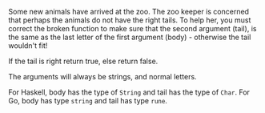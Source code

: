 Some new animals have arrived at the zoo. The zoo keeper is concerned that perhaps the animals do not have the right tails. To help her, you must correct the broken function to make sure that the second argument (tail), is the same as the last letter of the first argument (body) - otherwise the tail wouldn't fit!

If the tail is right return true, else return false.

The arguments will always be strings, and normal letters.

For Haskell, body has the type of `String` and tail has the type of `Char`.
For Go, body has type `string` and tail has type `rune`.